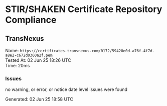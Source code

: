 # STIR/SHAKEN Certificate Repository Compliance

## TransNexus

Name: `https://certificates.transnexus.com/0172/59428e0d-a76f-4f7d-a8e2-c672d0360a2f.pem`\
Tested At: 02 Jun 25 18:26 UTC\
Time: 20ms

### Issues

no warning, or error, or notice date level issues were found

Generated: 02 Jun 25 18:58 UTC